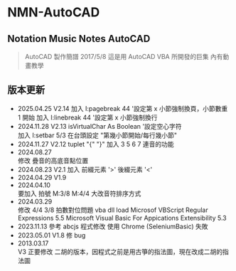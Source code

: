 # NMN-AutoCAD #
## Notation Music Notes AutoCAD ##
>AutoCAD 製作簡譜
>2017/5/8
>這是用 AutoCAD VBA 所開發的巨集
>內有動畫教學


## 版本更新
- 2025.04.25 V2.14
加入 I:pagebreak 44 '設定第 x 小節強制換頁，小節數重 1 開始
加入 I:linebreak 44 '設定第 x 小節強制換行
- 2024.11.28  V2.13
isVirtualChar As Boolean '設定空心字符  
加入 I:setbar 5/3 在台頭設定 "第幾小節開始/每行幾小節"
- 2024.11.27 V2.12 
tuplet "{" "}" 加入 3 5 6 7 連音的功能
- 2024.08.27  
修改 疊音的高底音點位置
- 2024.08.23 V2.1 
加入 前綴元素 '>'  後綴元素 '<'
- 2024.04.29 V1.9  
- 2024.04.10  
要加入 拍號 M:3/8 M:4/4 
大改音符排序方式
- 2024.03.29  
修改 4/4 3/8 拍數對位問題
vba dll load
  Microsof VBScript Regular Expressions 5.5
  Microsoft Visual Basic For Appications Extensibility 5.3
- 2023.11.13 
參考 abcjs 程式修改
使用 Chrome (SeleniumBasic) 失敗
- 2023.05.01 V1.8 
修 bug
- 2013.03.17  
V3 正要修改 二胡的版本，因程式之前是用古箏的指法圖，現在改成二胡的指法圖
